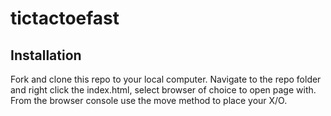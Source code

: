 # tictactoefast

## Installation 
Fork and clone this repo to your local computer. Navigate to the repo folder and right click the index.html, select browser of choice to open page with. From the browser console use the move method to place your X/O.